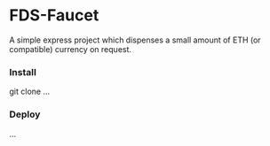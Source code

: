 # FDS-Faucet

A simple express project which dispenses a small amount of ETH (or compatible) currency on request.

### Install

git clone ...

### Deploy

...
